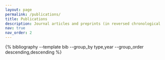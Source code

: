 ```yaml
---
layout: page
permalink: /publications/
title: Publications
description: Journal articles and preprints (in reversed chronological order).
nav: true
nav_order: 2
---
```


<!-- _pages/publications.md -->

<div class="publications">
 
 {% bibliography --template bib --group_by type,year --group_order descending,descending %}
 
</div>
